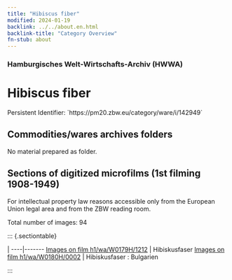 ```yaml
---
title: "Hibiscus fiber"
modified: 2024-01-19
backlink: ../../about.en.html
backlink-title: "Category Overview"
fn-stub: about
---
```


### Hamburgisches Welt-Wirtschafts-Archiv (HWWA)

# Hibiscus fiber

<div class="hint">Persistent Identifier: `https://pm20.zbw.eu/category/ware/i/142949`</div>







## Commodities/wares archives folders





No material prepared as folder.



<a id="filmsections" />

## Sections of digitized microfilms (1st filming 1908-1949)

<p>For intellectual property law reasons accessible only from the European Union legal area and from the ZBW reading room.</p>



<p>Total number of images: 94</p>




::: {.sectiontable}

 | 
----|-------
<a class="btn" href="https://pm20.zbw.eu/film/h1/wa/W0179H/1212" rel="nofollow">Images on film h1/wa/W0179H/1212</a> | Hibiskusfaser
<a class="btn" href="https://pm20.zbw.eu/film/h1/wa/W0180H/0002" rel="nofollow">Images on film h1/wa/W0180H/0002</a> | Hibiskusfaser : Bulgarien


:::
















